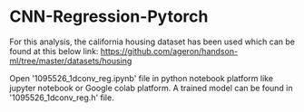 # CNN-Regression-Pytorch

For this analysis, the california housing dataset has been used which can be found at this below link: 
https://github.com/ageron/handson-ml/tree/master/datasets/housing

Open '1095526_1dconv_reg.ipynb' file in python notebook platform like jupyter notebook or Google colab platform.
A trained model can be found in '1095526_1dconv_reg.h' file.
